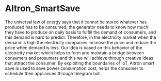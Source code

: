 # Altron_SmartSave
The universal law of energy says that it cannot be stored whatever has produced has to be consumed, the generator needs to know how much they have to produce on daily basis to fulfill the demand of consumers, and this demand is hard to predict. Therefore, in the electricity market when the demand is high the electricity companies increase the price and reduce the price when demand is less. Our idea is based on this behavior of the electricity market which helps to form and maintain a bridge between consumers and prosumers and this we will achieve through creative ideas that attract the consumer.
By exploiting the boundaries of IoT, Altron smart save is used to save power consumption cost, helps the consumer to schedule their appliances through telegram bot.

